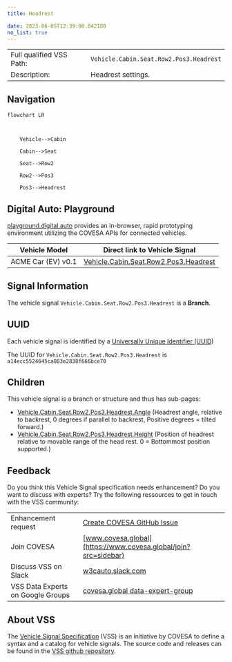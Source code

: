 ```yaml
---
title: Headrest

date: 2023-06-05T12:39:00.042108
no_list: true
---
```



| | |
|---|---|
| Full qualified VSS Path: | `Vehicle.Cabin.Seat.Row2.Pos3.Headrest` |
| Description: | Headrest settings. |

## Navigation

```mermaid
flowchart LR



    Vehicle-->Cabin

    Cabin-->Seat

    Seat-->Row2

    Row2-->Pos3

    Pos3-->Headrest

```


## Digital Auto: Playground

[playground.digital.auto](http://digital.auto) provides an in-browser, rapid prototyping environment utilizing the COVESA APIs for connected vehicles. 

| Vehicle Model | Direct link to Vehicle Signal |
|---|---|
| ACME Car (EV) v0.1 | [Vehicle.Cabin.Seat.Row2.Pos3.Headrest](https://digitalauto.netlify.app/model/STLWzk1WyqVVLbfymb4f/cvi/list/Vehicle.Cabin.Seat.Row2.Pos3.Headrest/) |


## Signal Information




The vehicle signal `Vehicle.Cabin.Seat.Row2.Pos3.Headrest` is a **Branch**.





## UUID

Each vehicle signal is identified by a [Universally Unique Identifier (UUID](https://en.wikipedia.org/wiki/Universally_unique_identifier))

The UUID for `Vehicle.Cabin.Seat.Row2.Pos3.Headrest` is `a14ecc5524645ca883e2838f666bce70`

## Children

This vehicle signal is a branch or structure and thus has sub-pages:

- [Vehicle.Cabin.Seat.Row2.Pos3.Headrest.Angle](angle/) (Headrest angle, relative to backrest, 0 degrees if parallel to backrest, Positive degrees = tilted forward.)
- [Vehicle.Cabin.Seat.Row2.Pos3.Headrest.Height](height/) (Position of headrest relative to movable range of the head rest. 0 = Bottommost position supported.)


## Feedback

Do you think this Vehicle Signal specification needs enhancement? Do you want to discuss with experts? Try the following ressources to get in touch with the VSS community:

| | |
|---|---|
| Enhancement request | [Create COVESA GitHub Issue](https://github.com/COVESA/vehicle_signal_specification/issues/new?body=Please+describe+your+feedback&title=Signal+feedback+Vehicle.Cabin.Seat.Row2.Pos3.Headrest) |
| Join COVESA | [www.covesa.global](https://www.covesa.global/join?src=sidebar) |
| Discuss VSS on Slack | [w3cauto.slack.com](http://w3cauto.slack.com/) |
| VSS Data Experts on Google Groups | [covesa.global data-expert-group](https://groups.google.com/a/covesa.global/g/data-expert-group) |

## About VSS

The [Vehicle Signal Specification](https://covesa.github.io/vehicle_signal_specification/) (VSS)
is an initiative by COVESA to define a syntax and a catalog for vehicle signals.
The source code and releases can be found in the [VSS github repository](https://github.com/COVESA/vehicle_signal_specification).


